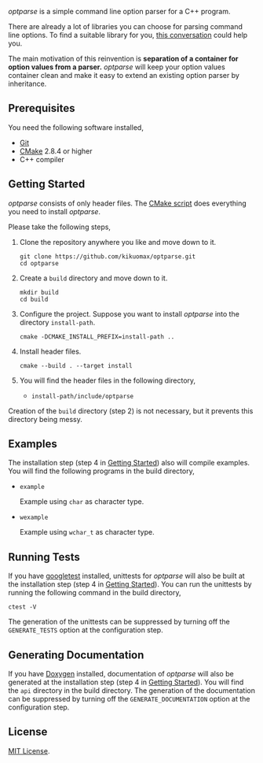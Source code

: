 *optparse* is a simple command line option parser for a C++ program.

There are already a lot of libraries you can choose for parsing command line options.
To find a suitable library for you, [this conversation](http://stackoverflow.com/questions/253556/what-parameter-parser-libraries-are-there-for-c) could help you.

The main motivation of this reinvention is **separation of a container for option values from a parser.**
*optparse* will keep your option values container clean and make it easy to extend an existing option parser by inheritance.

Prerequisites
-------------

You need the following software installed,
 - [Git](https://git-scm.com)
 - [CMake](https://cmake.org) 2.8.4 or higher
 - C++ compiler

Getting Started
---------------

*optparse* consists of only header files.
The [CMake script](/CMakeLists.txt) does everything you need to install *optparse*.

Please take the following steps,

 1. Clone the repository anywhere you like and move down to it.

	```shell
	git clone https://github.com/kikuomax/optparse.git
	cd optparse
	```

 2. Create a `build` directory and move down to it.

	```shell
	mkdir build
	cd build
	```

 3. Configure the project.
    Suppose you want to install *optparse* into the directory `install-path`.

	```shell
	cmake -DCMAKE_INSTALL_PREFIX=install-path ..
	```

 4. Install header files.

	```shell
	cmake --build . --target install
	```

 5. You will find the header files in the following directory,
    - `install-path/include/optparse`

Creation of the `build` directory (step 2) is not necessary, but it prevents this directory being messy.

Examples
--------

The installation step (step 4 in [Getting Started](#getting_started)) also will compile examples.
You will find the following programs in the build directory,
 - `example`

   Example using `char` as character type.

 - `wexample`

   Example using `wchar_t` as character type.

Running Tests
-------------

If you have [googletest](https://github.com/google/googletest) installed, unittests for *optparse* will also be built at the installation step (step 4 in [Getting Started](#getting_started)).
You can run the unittests by running the following command in the build directory,

```shell
ctest -V
```

The generation of the unittests can be suppressed by turning off the `GENERATE_TESTS` option at the configuration step.

Generating Documentation
------------------------

If you have [Doxygen](http://www.stack.nl/~dimitri/doxygen/) installed, documentation of *optparse* will also be generated at the installation step (step 4 in [Getting Started](#getting_started)).
You will find the `api` directory in the build directory.
The generation of the documentation can be suppressed by turning off the `GENERATE_DOCUMENTATION` option at the configuration step.

License
-------

[MIT License](https://opensource.org/licenses/MIT).
